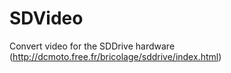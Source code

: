 # SDVideo
Convert video for the SDDrive hardware (http://dcmoto.free.fr/bricolage/sddrive/index.html)
